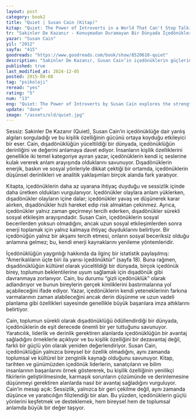 ```yaml
---
layout: post
category: book2
title: "Quiet | Susan Cain (Kitap)"
kitap: "Quiet: The Power of Introverts in a World That Can't Stop Talking"
tr: "Sakinler De Kazanır - Konuşmadan Duramayan Bir Dünyada İçedönüklerin Gücü"
yazar: "Susan Cain"
yil: "2012"
sayfa: "415"
goodreads: "https://www.goodreads.com/book/show/8520610-quiet"
description: "Sakinler De Kazanır, Susan Cain’in içedönüklerin güçlerini ve toplumdaki değerlerini keşfederek, dışadönüklüğün yüceltildiği bir dünyada sessizliğin nasıl bir avantaj olabileceğini anlattığı bir kitap."
published: true
last_modified_at: 2024-12-05
posted: 2015-08-08
tag: "psikoloji"
reread: "yes"
rating: "5"
num: "13"
eng: "Quiet: The Power of Introverts by Susan Cain explores the strengths and value of introverts, showing how silence and introspection can be powerful in a world that glorifies extroversion."
update: "done"
image: "/assets/old/quiet.jpg"
---
```


Sessiz: Sakinler De Kazanır (Quiet), Susan Cain’in içedönüklüğe dair yanlış algıları sorguladığı ve bu kişilik özelliğinin gücünü ortaya koyduğu etkileyici bir eser. Cain, dışadönüklüğün yüceltildiği bir dünyada, içedönüklüğün derinliğini ve değerini anlamaya davet ediyor. İnsanların kişilik özelliklerini genellikle iki temel kategoriye ayıran yazar, içedönüklerin kendi iç seslerine kulak vererek anlam arayışında olduklarını savunuyor. Dışadönüklerin enerjik, baskın ve sosyal yönleriyle dikkat çektiği bir ortamda, içedönüklerin düşünsel derinlikleri ve analitik yaklaşımları birçok alanda fark yaratıyor.

Kitapta, içedönüklerin daha az uyarana ihtiyaç duyduğu ve sessizlik içinde daha üretken oldukları vurgulanıyor. İçedönükler olaylara anlam yüklerken, dışadönükler olayların içine dalar; içedönükler yavaş ve düşünerek karar alırken, dışadönükler hızlı hareket edip risk almaktan çekinmez. Ayrıca, içedönükler yalnız zaman geçirmeyi tercih ederken, dışadönükler sürekli sosyal etkileşim arayışındadır. Susan Cain, içedönüklerin sosyal becerilerden yoksun olmadığını, ancak uzun sosyal etkileşimlerden sonra enerji toplamak için yalnız kalmaya ihtiyaç duyduklarını belirtiyor. Bir içedönüğün yalnız bir akşamı tercih etmesi, onların sosyal beceriksiz olduğu anlamına gelmez; bu, kendi enerji kaynaklarını yenileme yöntemleridir.

İçedönüklüğün yaygınlığı hakkında da ilginç bir istatistik paylaşılmış: “Amerikalıların üçte biri ila yarısı içedönüktür” (sayfa 18). Buna rağmen, dışadönüklüğün kültürel olarak yüceltildiği bir dünyada, birçok içedönük birey, toplumun beklentilerine uyum sağlamak için dışadönük gibi davranmaya zorlanıyor. Cain, bu durumu “gizli içedönüklük” olarak adlandırıyor ve bunun bireylerin gerçek kimliklerini bastırmalarına yol açabileceğini ifade ediyor. Yazar, içedönüklerin kendi yeteneklerinin farkına varmalarının zaman alabileceğini ancak derin düşünme ve uzun vadeli planlama gibi özellikleri sayesinde genellikle büyük başarılara imza attıklarını belirtiyor.

Cain, toplumun sürekli olarak dışadönüklüğü ödüllendirdiği bir dünyada, içedönüklerin de eşit derecede önemli bir yer tuttuğunu savunuyor. Yaratıcılık, liderlik ve derinlik gerektiren alanlarda içedönüklüğün bir avantaj sağladığını örneklerle açıklıyor ve bu kişilik özelliğini bir dezavantaj değil, farklı bir güçlü yön olarak yeniden değerlendiriyor. Susan Cain, içedönüklüğün yalnızca bireysel bir özellik olmadığını, aynı zamanda toplumsal ve kültürel bir zenginlik kaynağı olduğunu savunuyor. Kitap, tarihten ve günümüzden içedönük liderlerin, sanatçıların ve bilim insanlarının başarılarını örnek göstererek, bu kişilik özelliğinin yenilikçi fikirlerin geliştirilmesinde, karmaşık sorunların çözümünde ve derinlemesine düşünmeyi gerektiren alanlarda nasıl bir avantaj sağladığını vurguluyor. Cain’in mesajı açık: Sessizlik, yalnızca bir geri çekilme değil, aynı zamanda düşünce ve yaratıcılığın filizlendiği bir alan. Bu yüzden, içedönüklerin güçlü yönlerini keşfetmek ve desteklemek, hem bireysel hem de toplumsal anlamda büyük bir değer taşıyor.
